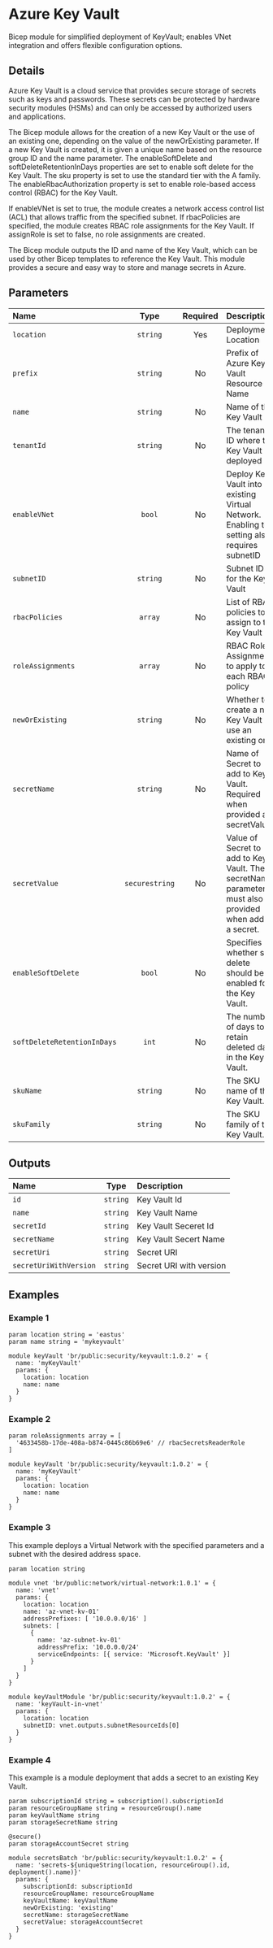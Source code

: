 # Azure Key Vault

Bicep module for simplified deployment of KeyVault; enables VNet integration and offers flexible configuration options.

## Details

Azure Key Vault is a cloud service that provides secure storage of secrets such as keys and passwords. These secrets can be protected by hardware security modules (HSMs) and can only be accessed by authorized users and applications.

The Bicep module allows for the creation of a new Key Vault or the use of an existing one, depending on the value of the newOrExisting parameter. If a new Key Vault is created, it is given a unique name based on the resource group ID and the name parameter. The enableSoftDelete and softDeleteRetentionInDays properties are set to enable soft delete for the Key Vault. The sku property is set to use the standard tier with the A family. The enableRbacAuthorization property is set to enable role-based access control (RBAC) for the Key Vault.

If enableVNet is set to true, the module creates a network access control list (ACL) that allows traffic from the specified subnet. If rbacPolicies are specified, the module creates RBAC role assignments for the Key Vault. If assignRole is set to false, no role assignments are created.

The Bicep module outputs the ID and name of the Key Vault, which can be used by other Bicep templates to reference the Key Vault. This module provides a secure and easy way to store and manage secrets in Azure.

## Parameters

| Name                        | Type           | Required | Description                                                                                               |
| :-------------------------- | :------------: | :------: | :-------------------------------------------------------------------------------------------------------- |
| `location`                  | `string`       | Yes      | Deployment Location                                                                                       |
| `prefix`                    | `string`       | No       | Prefix of Azure Key Vault Resource Name                                                                   |
| `name`                      | `string`       | No       | Name of the Key Vault                                                                                     |
| `tenantId`                  | `string`       | No       | The tenant ID where the Key Vault is deployed                                                             |
| `enableVNet`                | `bool`         | No       | Deploy Key Vault into existing Virtual Network. Enabling this setting also requires subnetID              |
| `subnetID`                  | `string`       | No       | Subnet ID for the Key Vault                                                                               |
| `rbacPolicies`              | `array`        | No       | List of RBAC policies to assign to the Key Vault                                                          |
| `roleAssignments`           | `array`        | No       | RBAC Role Assignments to apply to each RBAC policy                                                        |
| `newOrExisting`             | `string`       | No       | Whether to create a new Key Vault or use an existing one.                                                 |
| `secretName`                | `string`       | No       | Name of Secret to add to Key Vault. Required when provided a secretValue.                                 |
| `secretValue`               | `securestring` | No       | Value of Secret to add to Key Vault. The secretName parameter must also be provided when adding a secret. |
| `enableSoftDelete`          | `bool`         | No       | Specifies whether soft delete should be enabled for the Key Vault.                                        |
| `softDeleteRetentionInDays` | `int`          | No       | The number of days to retain deleted data in the Key Vault.                                               |
| `skuName`                   | `string`       | No       | The SKU name of the Key Vault.                                                                            |
| `skuFamily`                 | `string`       | No       | The SKU family of the Key Vault.                                                                          |

## Outputs

| Name                   | Type     | Description             |
| :--------------------- | :------: | :---------------------- |
| `id`                   | `string` | Key Vault Id            |
| `name`                 | `string` | Key Vault Name          |
| `secretId`             | `string` | Key Vault Seceret Id    |
| `secretName`           | `string` | Key Vault Secert Name   |
| `secretUri`            | `string` | Secret URI              |
| `secretUriWithVersion` | `string` | Secret URI with version |

## Examples

### Example 1

```bicep
param location string = 'eastus'
param name string = 'mykeyvault'

module keyVault 'br/public:security/keyvault:1.0.2' = {
  name: 'myKeyVault'
  params: {
    location: location
    name: name
  }
}
```

### Example 2

```bicep
param roleAssignments array = [
  '4633458b-17de-408a-b874-0445c86b69e6' // rbacSecretsReaderRole
]

module keyVault 'br/public:security/keyvault:1.0.2' = {
  name: 'myKeyVault'
  params: {
    location: location
    name: name
  }
}
```

### Example 3

This example deploys a Virtual Network with the specified parameters and a subnet with the desired address space.

```bicep
param location string

module vnet 'br/public:network/virtual-network:1.0.1' = {
  name: 'vnet'
  params: {
    location: location
    name: 'az-vnet-kv-01'
    addressPrefixes: [ '10.0.0.0/16' ]
    subnets: [
      {
        name: 'az-subnet-kv-01'
        addressPrefix: '10.0.0.0/24'
        serviceEndpoints: [{ service: 'Microsoft.KeyVault' }]
      }
    ]
  }
}

module keyVaultModule 'br/public:security/keyvault:1.0.2' = {
  name: 'keyVault-in-vnet'
  params: {
    location: location
    subnetID: vnet.outputs.subnetResourceIds[0]
  }
}
```

### Example 4

This example is a module deployment that adds a secret to an existing Key Vault.

```bicep
param subscriptionId string = subscription().subscriptionId
param resourceGroupName string = resourceGroup().name
param keyVaultName string
param storageSecretName string

@secure()
param storageAccountSecret string

module secretsBatch 'br/public:security/keyvault:1.0.2' = {
  name: 'secrets-${uniqueString(location, resourceGroup().id, deployment().name)}'
  params: {
    subscriptionId: subscriptionId
    resourceGroupName: resourceGroupName
    keyVaultName: keyVaultName
    newOrExisting: 'existing'
    secretName: storageSecretName
    secretValue: storageAccountSecret
  }
}
```